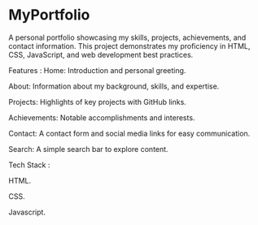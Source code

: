 # MyPortfolio
A personal portfolio showcasing my skills, projects, achievements, and contact information. This project demonstrates my proficiency in HTML, CSS, JavaScript, and web development best practices.

Features : 
Home: Introduction and personal greeting.

About: Information about my background, skills, and expertise.

Projects: Highlights of key projects with GitHub links.

Achievements: Notable accomplishments and interests.

Contact: A contact form and social media links for easy communication.

Search: A simple search bar to explore content.

Tech Stack :

HTML.

CSS.

Javascript.
